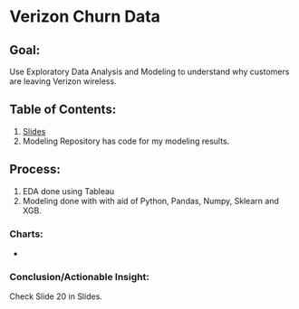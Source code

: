 # Verizon Churn Data

## Goal:
Use Exploratory Data Analysis and Modeling to understand why customers are leaving Verizon wireless. 

## Table of Contents:
1) [Slides](https://docs.google.com/presentation/d/19jq0jxF-sUyhBDR0EP22uYxHnliLPdfkO6FAPCJPHGQ/edit?usp=sharing)
2) Modeling Repository has code for my modeling results.

## Process:
1) EDA done using Tableau
2) Modeling done with with aid of Python, Pandas, Numpy, Sklearn and XGB.

### Charts:
- 

### Conclusion/Actionable Insight:
Check Slide 20 in Slides.


